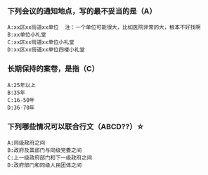 ### 下列会议的通知地点，写的最不妥当的是（A）
    A:xx区xx街道xx单位  注：一个单位可能很大，比如医院非常的大，根本不好找啊
    B:xx单位小礼堂
    C:xx区xx街道xx单位小礼堂
    D:xx区xx街道xx单位四楼小礼堂

### 长期保持的案卷，是指（C）
    A:25年以上
    B:35年
    C:16-50年
    D:36-70年

### 下列哪些情况可以联合行文（ABCD??）☆
    A:同级政府之间
    B:政府及其部门与同级党委之间
    C:上一级政府部门和下一级政府之间
    D:政府部门和同级人民团体之间

    